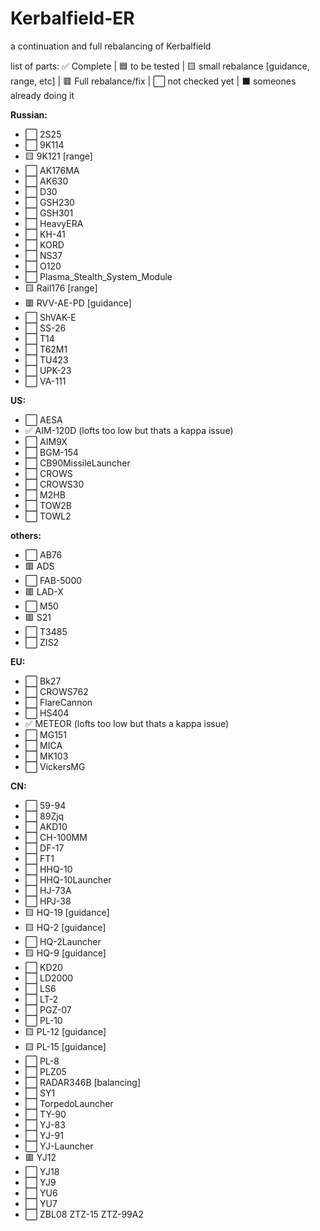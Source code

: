 # Kerbalfield-ER
a continuation and full rebalancing of Kerbalfield


list of parts:
✅ Complete | 🟦 to be tested | 🟨 small rebalance [guidance, range, etc] | 🟥 Full rebalance/fix | ⬜ not checked yet | ⬛ someones already doing it 

**Russian:**
- ⬜ 2S25
- ⬜ 9K114
- 🟨 9K121 [range]
- ⬜ AK176MA
- ⬜ AK630
- ⬜ D30
- ⬜ GSH230
- ⬜ GSH301
- ⬜ HeavyERA
- ⬜ KH-41
- ⬜ KORD
- ⬜ NS37
- ⬜ O120
- ⬜ Plasma_Stealth_System_Module
- 🟨 Rail176 [range]
- 🟥 RVV-AE-PD [guidance]
- ⬜ ShVAK-E
- ⬜ SS-26
- ⬜ T14
- ⬜ T62M1
- ⬜ TU423
- ⬜ UPK-23
- ⬜ VA-111 

**US:**
- ⬜ AESA
- ✅ AIM-120D (lofts too low but thats a kappa issue)
- ⬜ AIM9X
- ⬜ BGM-154
- ⬜ CB90MissileLauncher
- ⬜ CROWS
- ⬜ CROWS30
- ⬜ M2HB
- ⬜ TOW2B
- ⬜ TOWL2

**others:**
- ⬜ AB76
- 🟥 ADS
- ⬜ FAB-5000
- 🟥 LAD-X
- ⬜ M50
- 🟥 S21
- ⬜ T3485
- ⬜ ZIS2

**EU:**
- ⬜ Bk27
- ⬜ CROWS762
- ⬜ FlareCannon
- ⬜ HS404
- ✅ METEOR (lofts too low but thats a kappa issue)
- ⬜ MG151
- ⬜ MICA
- ⬜ MK103
- ⬜ VickersMG

**CN:**
- ⬜ 59-94
- ⬜ 89Zjq
- ⬜ AKD10
- ⬜ CH-100MM
- ⬜ DF-17
- ⬜ FT1
- ⬜ HHQ-10
- ⬜ HHQ-10Launcher
- ⬜ HJ-73A
- ⬜ HPJ-38
- 🟨 HQ-19 [guidance]
- 🟨 HQ-2 [guidance]
- ⬜ HQ-2Launcher
- 🟨 HQ-9 [guidance]
- ⬜ KD20
- ⬜ LD2000
- ⬜ LS6
- ⬜ LT-2
- ⬜ PGZ-07
- ⬜ PL-10
- 🟨 PL-12 [guidance]
- 🟨 PL-15 [guidance]
- ⬜ PL-8
- ⬜ PLZ05
- ⬜ RADAR346B [balancing]
- ⬜ SY1
- ⬜ TorpedoLauncher
- ⬜ TY-90 
- ⬜ YJ-83
- ⬜ YJ-91
- ⬜ YJ-Launcher
- 🟥 YJ12
- ⬜ YJ18
- ⬜ YJ9
- ⬜ YU6
- ⬜ YU7
- ⬜ ZBL08
ZTZ-15
ZTZ-99A2
